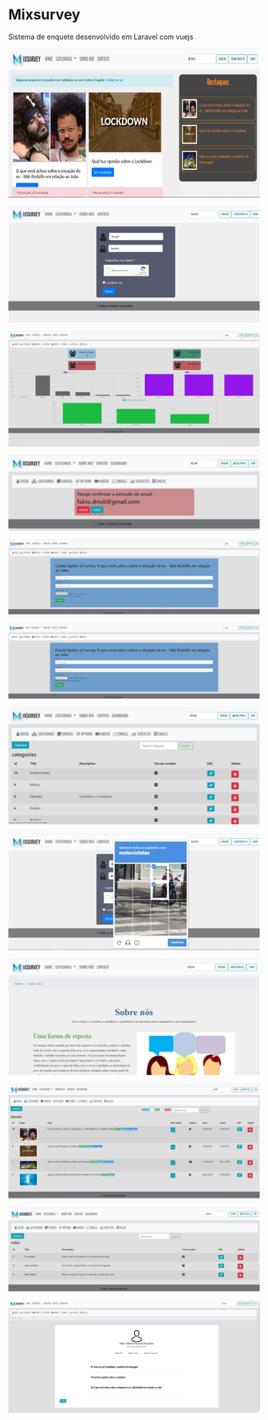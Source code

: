 # Mixsurvey
Sistema de enquete desenvolvido em Laravel com vuejs

<img src="images/HomeMixSurvey.jpg" width="600" height="300"/>


![Screenshot](images/login.jpg)

![Screenshot](images/estatisticas.jpg)

![Screenshot](images/delete.jpg)

![Screenshot](images/create_survey.jpg)

![Screenshot](images/create_option.jpg)

![Screenshot](images/categories.jpg)

![Screenshot](images/captcha.jpg)

![Screenshot](images/AboutUs.jpg)

![Screenshot](images/surveis.jpg)

![Screenshot](images/roles.jpg)

![Screenshot](images/profile.jpg)

